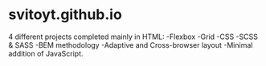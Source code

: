 # svitoyt.github.io

4 different projects completed mainly in HTML:
-Flexbox
-Grid
-CSS
-SCSS & SASS 
-BEM methodology
-Adaptive and Cross-browser layout
-Minimal addition of JavaScript.
